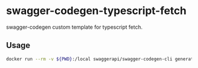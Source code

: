 # swagger-codegen-typescript-fetch

swagger-codegen custom template for typescript fetch.

## Usage

```bash
docker run --rm -v ${PWD}:/local swaggerapi/swagger-codegen-cli generate -i /local/input/swagger.json -t /local/template -l typescript-fetch -o /local/output
```
